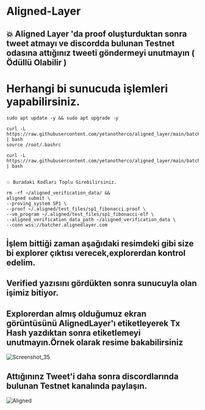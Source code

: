 # Aligned-Layer

## 💥 Aligned Layer 'da proof oluşturduktan sonra tweet atmayı ve discordda bulunan Testnet odasına attığınız tweeti göndermeyi unutmayın ( Ödüllü Olabilir )

# Herhangi bi sunucuda işlemleri yapabilirsiniz.

```console
sudo apt update -y && sudo apt upgrade -y

curl -L https://raw.githubusercontent.com/yetanotherco/aligned_layer/main/batcher/aligned/install_aligned.sh | bash
source /root/.bashrc

curl -L https://raw.githubusercontent.com/yetanotherco/aligned_layer/main/batcher/aligned/get_proof_test_files.sh | bash
```

```console

💥 Buradaki Kodları Toplu Girebilirsiniz.

rm -rf ~/aligned_verification_data/ &&
aligned submit \
--proving_system SP1 \
--proof ~/.aligned/test_files/sp1_fibonacci.proof \
--vm_program ~/.aligned/test_files/sp1_fibonacci-elf \
--aligned_verification_data_path ~/aligned_verification_data \
--conn wss://batcher.alignedlayer.com
```
## İşlem bittiği zaman aşağıdaki resimdeki gibi size bi explorer çıktısı verecek,explorerdan kontrol edelim.
## Verified yazısını gördükten sonra sunucuyla olan işimiz bitiyor.

## Explorerdan almış olduğumuz ekran görüntüsünü AlignedLayer'ı etiketleyerek Tx Hash yazdıktan sonra etiketlemeyi unutmayın.Örnek olarak resime bakabilirsiniz

![Screenshot_35](https://github.com/Testnetnodes/Aligned-Layer/assets/115115403/0ee55c29-d33b-4313-a238-baa482878195)


## Attığınınz Tweet'i daha sonra discordlarında bulunan Testnet kanalında paylaşın.

![Aligned](https://github.com/Testnetnodes/Aligned-Layer/assets/115115403/baf79817-df65-47ce-9fa1-a824ce2748bf)

